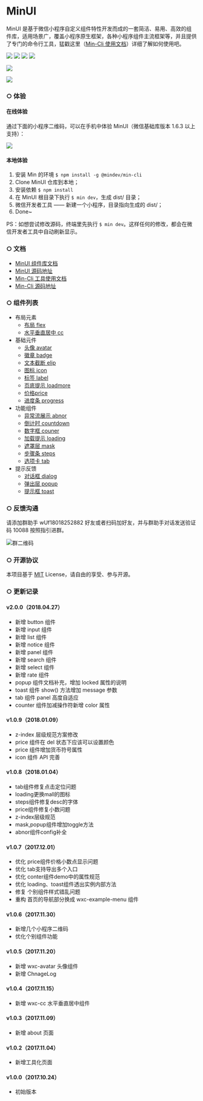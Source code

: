 # MinUI

MinUI 是基于微信小程序自定义组件特性开发而成的一套简洁、易用、高效的组件库，适用场景广，覆盖小程序原生框架，各种小程序组件主流框架等，并且提供了专门的命令行工具，猛戳这里（[Min-Cli 使用文档](https://meili.github.io/min/docs/install/index.html)）详细了解如何使用吧。

![](https://img.shields.io/badge/Build-Passing-brightgreen.svg) ![](https://img.shields.io/badge/License-MIT-lightgrey.svg) ![](https://img.shields.io/badge/%E5%9F%BA%E7%A1%80%E5%BA%93-1.6.0%2B-brightgreen.svg) ![](https://img.shields.io/badge/Powered%20by-Min-28b1b0.svg)

![](http://s3.mogucdn.com/mlcdn/c45406/171101_850g622e33552bb75f74ael4k563f_3882x1734.png_1200x999.jpg)

![](http://s3.mogucdn.com/mlcdn/c45406/171025_00h0heed7c1a5iid87ch299h3l8j4_3882x1734.png_1200x999.jpg)

### ○ 体验

#### 在线体验

通过下面的小程序二维码，可以在手机中体验 MinUI（微信基础库版本 1.6.3 以上支持）：

![](http://s3.mogucdn.com/mlcdn/c45406/171103_5l89d0ih87eh9e715065310ekgdea_220x220.png)

#### 本地体验

1. 安装 Min 的环境 `$ npm install -g @mindev/min-cli`
2. Clone MinUI 仓库到本地；
3. 安装依赖 `$ npm install`
4. 在 MinUI 根目录下执行 `$ min dev`，生成 dist/ 目录；
5. 微信开发者工具 —— 新建一个小程序，目录指向生成的 dist/；
6. Done~

PS：如想尝试修改源码，终端里先执行 `$ min dev`。这样任何的修改，都会在微信开发者工具中自动刷新显示。

### ○ 文档

- [MinUI 组件库文档](https://meili.github.io/min/docs/minui/index.html)
- [MinUI 源码地址](https://github.com/meili/minui)
- [Min-Cli 工具使用文档](https://meili.github.io/min/docs/install/index.html)
- [Min-Cli 源码地址](https://github.com/meili/min-cli)

### ○ 组件列表

- 布局元素
    - [布局 flex](https://meili.github.io/min/docs/minui/index.html#flex)
    - [水平垂直居中 cc](https://meili.github.io/min/docs/minui/index.html#cc)
- 基础元件
    - [头像 avatar](https://meili.github.io/min/docs/minui/index.html#avatar)
    - [徽章 badge](https://meili.github.io/min/docs/minui/index.html#badge)
    - [文本截断 elip](https://meili.github.io/min/docs/minui/index.html#elip)
    - [图标 icon](https://meili.github.io/min/docs/minui/index.html#icon)
    - [标签 label](https://meili.github.io/min/docs/minui/index.html#label)
    - [页底提示 loadmore](https://meili.github.io/min/docs/minui/index.html#loadmore)
    - [价格price](https://meili.github.io/min/docs/minui/index.html#price)
    - [进度条 progress](https://meili.github.io/min/docs/minui/index.html#progress)
- 功能组件
    - [异常流展示 abnor](https://meili.github.io/min/docs/minui/index.html#abnor)
    - [倒计时 countdown](https://meili.github.io/min/docs/minui/index.html#countdown)
    - [数字框 couner](https://meili.github.io/min/docs/minui/index.html#counter)
    - [加载提示 loading](https://meili.github.io/min/docs/minui/index.html#loading)
    - [遮罩层 mask](https://meili.github.io/min/docs/minui/index.html#mask)
    - [ 步骤条 steps](https://meili.github.io/min/docs/minui/index.html#steps)
    - [选项卡 tab](https://meili.github.io/min/docs/minui/index.html#tab)
- 提示反馈
    - [对话框 dialog](https://meili.github.io/min/docs/minui/index.html#dialog)
    - [弹出层 popup](https://meili.github.io/min/docs/minui/index.html#popup)
    - [提示框 toast](https://meili.github.io/min/docs/minui/index.html#toast)

### ○ 反馈沟通

请添加群助手 wUf18018252882 好友或者扫码加好友，并与群助手对话发送验证码 10088 按照指引进群。

![群二维码](https://s10.mogucdn.com/mlcdn/c45406/180108_888g0d26e23h9j8fc9e3bd7j3e85h_430x430.jpg_320x999.jpg)

### ○ 开源协议

本项目基于 [MIT](http://opensource.org/licenses/MIT) License，请自由的享受、参与开源。


### ○ 更新记录

#### v2.0.0（2018.04.27）

- 新增 button 组件
- 新增 input 组件
- 新增 list 组件
- 新增 notice 组件
- 新增 panel 组件
- 新增 search 组件
- 新增 select 组件
- 新增 rate 组件
- popup 组件文档补充，增加 locked 属性的说明
- toast 组件 show() 方法增加 message 参数
- tab 组件 panel 高度自适应
- counter 组件加减操作符新增 color 属性

#### v1.0.9（2018.01.09）

- z-index 层级规范方案修改
- price 组件在 del 状态下应该可以设置颜色
- price 组件增加货币符号属性
- icon 组件 API 完善

#### v1.0.8（2018.01.04）

- tab组件修复点击定位问题
- loading更换mall的图标
- steps组件修复desc的字体
- price组件修复小数问题
- z-index层级规范
- mask,popup组件增加toggle方法
- abnor组件config补全

#### v1.0.7（2017.12.01）

- 优化 price组件价格小数点显示问题
- 优化 tab支持导出多个入口
- 优化 conter组件demo中的属性规范
- 优化 loading、toast组件透出实例内部方法
- 修复 个别组件样式错乱问题
- 重构 首页的导航部分换成 wxc-example-menu 组件

#### v1.0.6（2017.11.30）

- 新增几个小程序二维码
- 优化个别组件功能 

#### v1.0.5（2017.11.20）

- 新增 wxc-avatar 头像组件
- 新增 ChnageLog

#### v1.0.4（2017.11.15）

- 新增 wxc-cc 水平垂直居中组件

#### v1.0.3（2017.11.09）

- 新增 about 页面

#### v1.0.2（2017.11.04）

- 新增工具化页面

#### v1.0.0（2017.10.24）

- 初始版本
